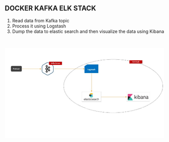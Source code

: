 ## DOCKER KAFKA ELK STACK

1. Read data from Kafka topic
2. Process it using Logstash
3. Dump the data to elastic search and then visualize the data using Kibana


<br />

![](https://github.com/acloudman/docker-kafka-elk/blob/main/architecture.jpg?raw=true)